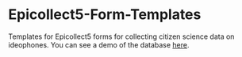 # Epicollect5-Form-Templates
Templates for Epicollect5 forms for collecting citizen science data on ideophones. You can see a demo of the database [here](https://five.epicollect.net/project/citizen-science-ideophone-collection-demo).
